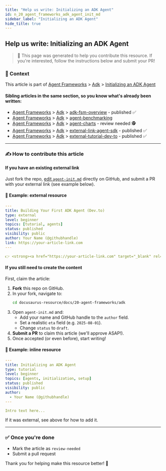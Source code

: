 ```yaml
---
title: "Help us write: Initializing an ADK Agent"
id: n_20_agent_frameworks_adk_agent_init_md
sidebar_label: "Initializing an ADK Agent"
hide_title: true
---
```


## Help us write: Initializing an ADK Agent

> 📄 This page was generated to help you contribute this resource. If you're interested, follow the instructions below and submit your PR!

### 🧩 Context

This article is part of <a href="/docs/agent-frameworks" target="_blank" rel="noopener noreferrer">Agent Frameworks</a> > <a href="/docs/agent-frameworks/adk" target="_blank" rel="noopener noreferrer">Adk</a> > <a href="/docs/agent-frameworks/adk/agent-init" target="_blank" rel="noopener noreferrer">Initializing an ADK Agent</a>

#### Sibling articles in the same section, so you know what's already been written:
- <a href="/docs/agent-frameworks" target="_blank" rel="noopener noreferrer">Agent Frameworks</a> > <a href="/docs/agent-frameworks/adk" target="_blank" rel="noopener noreferrer">Adk</a> > <a href="/docs/agent-frameworks/adk/adk-fsm-overview" target="_blank" rel="noopener noreferrer">adk-fsm-overview</a> - published ✅
- <a href="/docs/agent-frameworks" target="_blank" rel="noopener noreferrer">Agent Frameworks</a> > <a href="/docs/agent-frameworks/adk" target="_blank" rel="noopener noreferrer">Adk</a> > <a href="/docs/agent-frameworks/adk/agent-benchmarking" target="_blank" rel="noopener noreferrer">agent-benchmarking</a>
- <a href="/docs/agent-frameworks" target="_blank" rel="noopener noreferrer">Agent Frameworks</a> > <a href="/docs/agent-frameworks/adk" target="_blank" rel="noopener noreferrer">Adk</a> > <a href="/docs/agent-frameworks/adk/agent-charts" target="_blank" rel="noopener noreferrer">agent-charts</a> - review needed 🕵️
- <a href="/docs/agent-frameworks" target="_blank" rel="noopener noreferrer">Agent Frameworks</a> > <a href="/docs/agent-frameworks/adk" target="_blank" rel="noopener noreferrer">Adk</a> > <a href="/docs/agent-frameworks/adk/external-link-agent-sdk" target="_blank" rel="noopener noreferrer">external-link-agent-sdk</a> - published ✅
- <a href="/docs/agent-frameworks" target="_blank" rel="noopener noreferrer">Agent Frameworks</a> > <a href="/docs/agent-frameworks/adk" target="_blank" rel="noopener noreferrer">Adk</a> > <a href="/docs/agent-frameworks/adk/external-tutorial-dev-to" target="_blank" rel="noopener noreferrer">external-tutorial-dev-to</a> - published ✅

---

### ✍️ How to contribute this article

#### If you have an existing external link
Just fork the repo, [edit `agent-init.md`](https://github.com/YOUR_ORG/YOUR_REPO/edit/main/docs/20-agent-frameworks/adk/agent-init.md) directly on GitHub, and submit a PR with your external link (see example below).

#### 🔁 Example: external resource
```yaml
---
title: Building Your First ADK Agent (Dev.to)
type: external
level: beginner
topics: [tutorial, agents]
status: published
visibility: public
author: Your Name (@githubhandle)
link: https://your-article-link.com
---

👉 <strong><a href="https://your-article-link.com" target="_blank" rel="noopener noreferrer">Read the full tutorial</a></strong>
```

#### If you still need to create the content
First, claim the article:
1. **Fork** this repo on GitHub.
2. In your fork, navigate to:
   ```bash
   cd docusaurus-resource/docs/20-agent-frameworks/adk
   ```
3. Open `agent-init.md` and:
   - Add your name and GitHub handle to the `author` field.
   - Set a realistic `eta` field (e.g. `2025-08-01`).
   - Change `status` to `draft`.
4. **Submit a PR** to claim this article (we'll approve ASAP!).
5. Once accepted (or even before), start writing!

#### 🧠 Example: inline resource
```yaml
---
title: Initializing an ADK Agent
type: tutorial
level: beginner
topics: [agents, initialization, setup]
status: published
visibility: public
author:
  - Your Name (@githubhandle)
---

Intro text here...
```

If it was external, see above for how to add it.

---

### ✅ Once you're done
- Mark the article as `review-needed`
- Submit a pull request

Thank you for helping make this resource better! 💚 